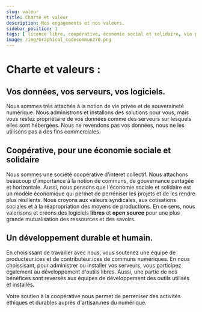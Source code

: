 ```yaml
---
slug: valeur
title: Charte et valeur
description: Nos engagements et nos valeurs.
sidebar_position: 1
tags: [ licence libre, coopérative, économie social et solidaire, vie privée ]
image: /img/Graphical_codecommun270.png
---
```


# Charte et valeurs :

## Vos données, vos serveurs, vos logiciels.

Nous sommes très attachés à la notion de vie privée et de souveraineté numérique.
Nous administrons et installons des solutions pour vous, mais vous restez propriétaire de vos données comme des serveurs
sur lesquels elles sont hébergées. Nous ne revendons pas vos données, nous ne les utilisons pas à des fins commerciales.

## Coopérative, pour une économie sociale et solidaire

Nous sommes une société coopérative d'interet collectif. Nous attachons beaucoup d'importance à la notion de communs, de
gouvernance partagée et horizontale. Aussi, nous pensons que l'économie sociale et solidaire est un modèle économique
qui permet de perréniser les projets et de les rendre plus résilients. Nous croyons aux valeurs syndicales, aux
cotisations sociales et à la réapropriation des moyens de productions. En ce sens, nous valorisons et créons des
logiciels **libres** et **open source** pour une plus grande mutualisation des ressources et des savoirs.

## Un développement durable et humain.

En choisissant de travailler avec nous, vous soutenez une équipe de producteur.ices et de
contributeur.ices de communs numériques. En nous choissisant, pour administrer ou installer vos serveurs, vous
participez également au développement d'outils libres. Aussi, une partie de nos bénéfices sont reversés aux
équipes de développement des outils utilisés et installés.

Votre soutien à la coopérative nous permet de perreniser des activités éthiques et durables auprès d'artisan.nes du
numérique.